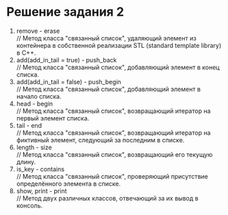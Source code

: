 ﻿# Решение задания 2
1. remove - erase  
// Метод класса "связанный список", удаляющий элемент из контейнера в собственной реализации STL (standard template library) в C++.
2. add(add_in_tail = true) - push_back  
// Метод класса "связанный список", добавляющий элемент в конец списка.
3. add(add_in_tail = false) - push_begin  
// Метод класса "связанный список", добавляющий элемент в начало списка.
3. head - begin  
// Метод класса "связанный список", возвращающий итератор на первый элемент списка.
4. tail - end  
// Метод класса "связанный список", возвращающий итератор на фиктивный элемент, следующий за последним в списке.
5. length - size  
// Метод класса "связанный список", возвращающий его текущую длину.
6. is_key - contains  
// Метод класса "связанный список", проверяющий присутствие определённого элемента в списке.  
7. show, print - print  
// Метод двух различных классов, отвечающий за их вывод в консоль.
